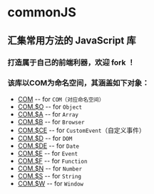 # commonJS

## 汇集常用方法的 JavaScript 库

### 打造属于自己的前端利器，欢迎 fork ！

### 该库以COM为命名空间，其涵盖如下对象：
* [COM](https://github.com/laixiangran/commonJS/blob/master/src/forCOM.js) -- for `COM（对应命名空间）`
* [COM.$O](https://github.com/laixiangran/commonJS/blob/master/src/forObject.js) -- for `Object`
* [COM.$A](https://github.com/laixiangran/commonJS/blob/master/src/forArray.js) -- for `Array`
* [COM.$B](https://github.com/laixiangran/commonJS/blob/master/src/forBrowser.js) -- for `Browser`
* [COM.$CE](https://github.com/laixiangran/commonJS/blob/master/src/forCustomEvent.js) -- for `CustomEvent`（自定义事件）
* [COM.$D](https://github.com/laixiangran/commonJS/blob/master/src/forDOM.js) -- for `DOM` 
* [COM.$DE](https://github.com/laixiangran/commonJS/blob/master/src/forDate.js) -- for `Date`
* [COM.$E](https://github.com/laixiangran/commonJS/blob/master/src/forEvent.js) -- for `Event`
* [COM.$F](https://github.com/laixiangran/commonJS/blob/master/src/forFunction.js) -- for `Function`
* [COM.$N](https://github.com/laixiangran/commonJS/blob/master/src/forNumber.js) -- for `Number`
* [COM.$S](https://github.com/laixiangran/commonJS/blob/master/src/forString.js) -- for `String`
* [COM.$W](https://github.com/laixiangran/commonJS/blob/master/src/forWindow.js) -- for `Window`
